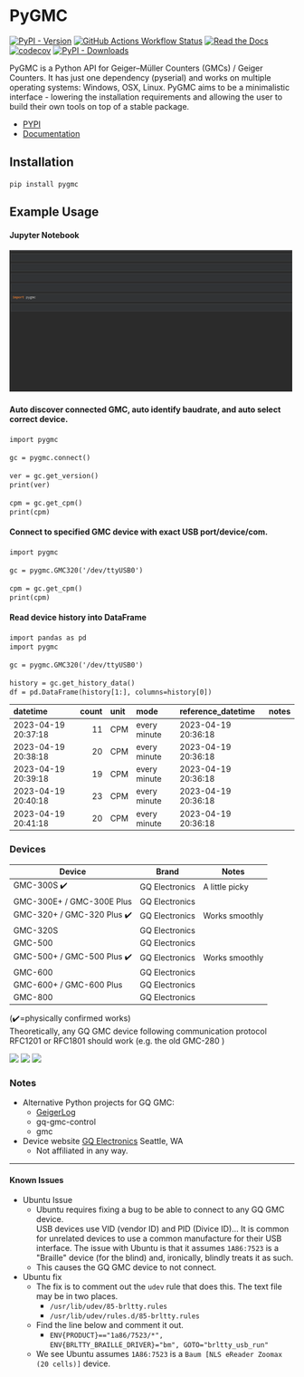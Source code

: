 # PyGMC
[![PyPI - Version](https://img.shields.io/pypi/v/pygmc?logo=python&color=green)](https://pypi.org/project/pygmc/)
[![GitHub Actions Workflow Status](https://img.shields.io/github/actions/workflow/status/Wikilicious/pygmc/python-app.yml?branch=master&logo=github&label=Tests)](https://github.com/Wikilicious/pygmc/tree/master/tests)
[![Read the Docs](https://img.shields.io/readthedocs/pygmc?logo=readthedocs)](https://pygmc.readthedocs.io/)
[![codecov](https://codecov.io/gh/Wikilicious/pygmc/graph/badge.svg?token=9X2V5CWPDM)](https://codecov.io/gh/Wikilicious/pygmc)
[![PyPI - Downloads](https://img.shields.io/pypi/dm/pygmc?logo=pypi)](https://pypi.org/project/pygmc/)

PyGMC is a Python API for Geiger–Müller Counters (GMCs) / Geiger Counters.
It has just one dependency (pyserial) and works on multiple operating
systems: Windows, OSX, Linux. PyGMC aims to be a minimalistic interface -
lowering the installation requirements and allowing the user to build their
own tools on top of a stable package.

- [PYPI](https://pypi.org/project/pygmc/)
- [Documentation](https://pygmc.readthedocs.io/)

## Installation 
```shell
pip install pygmc
```

## Example Usage

#### Jupyter Notebook
<img src="https://github.com/Wikilicious/pygmc/blob/master/pygmc_usage_example_0.9.1.gif" width=500>

#### Auto discover connected GMC, auto identify baudrate, and auto select correct device.
```pycon
import pygmc

gc = pygmc.connect()

ver = gc.get_version()
print(ver)

cpm = gc.get_cpm()
print(cpm)
```

#### Connect to specified GMC device with exact USB port/device/com.
```pycon
import pygmc

gc = pygmc.GMC320('/dev/ttyUSB0')

cpm = gc.get_cpm()
print(cpm)
```

#### Read device history into DataFrame
```pycon
import pandas as pd
import pygmc

gc = pygmc.GMC320('/dev/ttyUSB0')

history = gc.get_history_data()
df = pd.DataFrame(history[1:], columns=history[0])
```
| datetime            |   count | unit   | mode         | reference_datetime   | notes   |
|:--------------------|--------:|:-------|:-------------|:---------------------|:--------|
| 2023-04-19 20:37:18 |      11 | CPM    | every minute | 2023-04-19 20:36:18  |         |
| 2023-04-19 20:38:18 |      20 | CPM    | every minute | 2023-04-19 20:36:18  |         |
| 2023-04-19 20:39:18 |      19 | CPM    | every minute | 2023-04-19 20:36:18  |         |
| 2023-04-19 20:40:18 |      23 | CPM    | every minute | 2023-04-19 20:36:18  |         |
| 2023-04-19 20:41:18 |      20 | CPM    | every minute | 2023-04-19 20:36:18  |         |

### Devices
| Device | Brand | Notes          |
| ------ | ----- |----------------|
| GMC-300S ✔️ | GQ Electronics | A little picky |
| GMC-300E+ / GMC-300E Plus | GQ Electronics |
| GMC-320+ / GMC-320 Plus ✔️ |GQ Electronics | Works smoothly |
| GMC-320S | GQ Electronics |
| GMC-500 | GQ Electronics |
| GMC-500+ / GMC-500 Plus ✔️ | GQ Electronics | Works smoothly |
| GMC-600 | GQ Electronics |
| GMC-600+ / GMC-600 Plus | GQ Electronics |
| GMC-800 | GQ Electronics |

(✔️=physically confirmed works)  
Theoretically, any GQ GMC device following communication protocol RFC1201 or RFC1801 should work (e.g. the old GMC-280 )

![](https://www.gqelectronicsllc.com/comersus/store/catalog/300s%20main.jpg)
![](https://www.gqelectronicsllc.com/comersus/store/catalog/GMC-320-Plus_350.png)
![](https://www.gqelectronicsllc.com/comersus/store/catalog/GMC-500HV_350.png)


### Notes
- Alternative Python projects for GQ GMC:
  - [GeigerLog](https://sourceforge.net/projects/geigerlog/)
  - gq-gmc-control
  - gmc
- Device website [GQ Electronics](https://gqelectronicsllc.com/) Seattle, WA
  - Not affiliated in any way.


---
#### Known Issues
- Ubuntu Issue
    - Ubuntu requires fixing a bug to be able to connect to any GQ GMC device.  
USB devices use VID (vendor ID) and PID (Divice ID)... It is common for unrelated devices to use a common manufacture for their USB interface.
The issue with Ubuntu is that it assumes `1A86:7523` is a "Braille" device (for the blind) and, ironically, blindly treats it as such. 
    - This causes the GQ GMC device to not connect. 
- Ubuntu fix
  - The fix is to comment out the `udev` rule that does this. The text file may be in two places.
    - `/usr/lib/udev/85-brltty.rules`
    - `/usr/lib/udev/rules.d/85-brltty.rules`
  - Find the line below and comment it out.
    - `ENV{PRODUCT}=="1a86/7523/*", ENV{BRLTTY_BRAILLE_DRIVER}="bm", GOTO="brltty_usb_run"`
  - We see Ubuntu assumes `1A86:7523` is a `Baum [NLS eReader Zoomax (20 cells)]` device.
